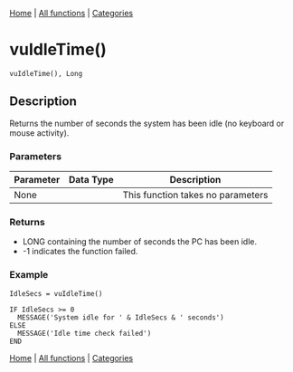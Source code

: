 [Home](../index.md) | [All functions](../all-functions.md) | [Categories](../categories/index.md)

# vuIdleTime()

```Prototype
vuIdleTime(), Long
```


## Description
Returns the number of seconds the system has been idle (no keyboard or mouse activity).

### Parameters

| Parameter | Data Type | Description |
|-----------|-----------|-------------|
| None      |          | This function takes no parameters |

### Returns
- LONG containing the number of seconds the PC has been idle.  
- -1 indicates the function failed.  

### Example

```Clarion
IdleSecs = vuIdleTime()

IF IdleSecs >= 0
  MESSAGE('System idle for ' & IdleSecs & ' seconds')
ELSE
  MESSAGE('Idle time check failed')
END
```

[Home](../index.md) | [All functions](../all-functions.md) | [Categories](../categories/index.md)
